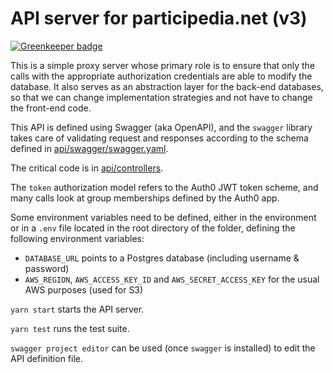 # API server for participedia.net (v3)

[![Greenkeeper badge](https://badges.greenkeeper.io/participedia/api.svg)](https://greenkeeper.io/)

This is a simple proxy server whose primary role is to ensure that only the
calls with the appropriate authorization credentials are able to modify the
database.  It also serves as an abstraction layer for the back-end databases,
so that we can change implementation strategies and not have to change the
front-end code.

This API is defined using Swagger (aka OpenAPI), and the `swagger` library
takes care of validating request and responses according to the schema defined
in [api/swagger/swagger.yaml](api/swagger/swagger.yaml).

The critical code is in [api/controllers](/api/controllers).

The `token` authorization model refers to the Auth0 JWT token scheme, and
many calls look at group memberships defined by the Auth0 app.

Some environment variables need to be defined, either in the environment or in a `.env` file located
in the root directory of the folder, defining the following environment variables:
 * `DATABASE_URL` points to a Postgres database (including username & password)
 * `AWS_REGION`, `AWS_ACCESS_KEY_ID` and `AWS_SECRET_ACCESS_KEY` for the usual AWS
    purposes (used for S3)

`yarn start` starts the API server.

`yarn test` runs the test suite.  

`swagger project editor` can be used (once `swagger` is installed) to edit the
API definition file.
